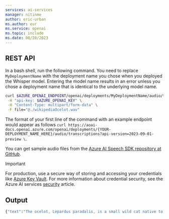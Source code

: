 ```yaml
---
services: ai-services
manager: nitinme
author: eric-urban
ms.author: eur
ms.service: openai
ms.topic: include
ms.date: 08/28/2023
---
```


## REST API

In a bash shell, run the following command. You need to replace `MyDeploymentName` with the deployment name you chose when you deployed the Whisper model. Entering the model name results in an error unless you chose a deployment name that is identical to the underlying model name.

```bash
curl $AZURE_OPENAI_ENDPOINT/openai/deployments/MyDeploymentName/audio/transcriptions?api-version=2023-09-01-preview \
 -H "api-key: $AZURE_OPENAI_KEY" \
 -H "Content-Type: multipart/form-data" \
 -F file="@./wikipediaOcelot.wav"
```

The format of your first line of the command with an example endpoint would appear as follows `curl https://aoai-docs.openai.azure.com/openai/deployments/{YOUR-DEPLOYMENT_NAME_HERE}/audio/transcriptions?api-version=2023-09-01-preview \`. 

You can get sample audio files from the [Azure AI Speech SDK repository at GitHub](https://github.com/Azure-Samples/cognitive-services-speech-sdk/tree/master/sampledata/audiofiles).

> [!IMPORTANT]
> For production, use a secure way of storing and accessing your credentials like [Azure Key Vault](../../../key-vault/general/overview.md). For more information about credential security, see the Azure AI services [security](../../security-features.md) article.

## Output

```bash
{"text":"The ocelot, Lepardus paradalis, is a small wild cat native to the southwestern United States, Mexico, and Central and South America. This medium-sized cat is characterized by solid black spots and streaks on its coat, round ears, and white neck and undersides. It weighs between 8 and 15.5 kilograms, 18 and 34 pounds, and reaches 40 to 50 centimeters 16 to 20 inches at the shoulders. It was first described by Carl Linnaeus in 1758. Two subspecies are recognized, L. p. paradalis and L. p. mitis. Typically active during twilight and at night, the ocelot tends to be solitary and territorial. It is efficient at climbing, leaping, and swimming. It preys on small terrestrial mammals such as armadillo, opossum, and lagomorphs."}
```
